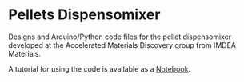 # Pellets Dispensomixer

Designs and Arduino/Python code files for the pellet dispensomixer developed at the Accelerated Materials Discovery group from IMDEA Materials.

A tutorial for using the code is available as a [Notebook](Notebooks/Example_pellet_dispenser.ipynb).

